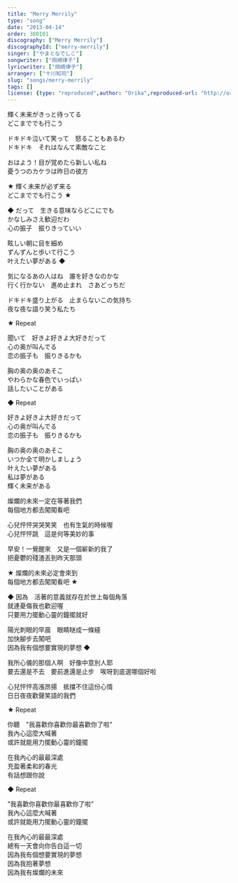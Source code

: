 ```yaml
---
title: "Merry Merrily"
type: "song"
date: "2013-04-14"
order: 380101
discography: ["Merry Merrily"]
discographyId: ["merry-merrily"]
singer: ["やまとなでしこ"]
songwriter: ["岡崎律子"]
lyricwriter: ["岡崎律子"]
arranger: ["十川知司"]
slug: "songs/merry-merrily"
tags: []
license: {type: "reproduced",author: "Orika",reproduced-url: "http://orikamushi.myweb.hinet.net",reproduced-website: "織歌蟲"}
---
```


輝く未来がきっと待ってる   
どこまででも行こう   
  
ドキドキ泣いて笑って　怒ることもあるわ   
ドキドキ　それはなんて素敵なこと   
  
おはよう！目が覚めたら新しい私ね   
憂うつのカケラは昨日の彼方   
  
★ 輝く未来が必ず来る   
どこまででも行こう ★   
  
◆ だって　生きる意味ならどこにでも   
かなしみさえ歓迎だわ   
心の振子　振りきっていい  
  
眩しい朝に目を細め   
ずんずんと歩いて行こう   
叶えたい夢がある ◆   
  
気になるあの人はね　誰を好きなのかな   
行く行かない　進め止まれ　さあどっちだ   
  
ドキドキ盛り上がる　止まらないこの気持ち   
夜な夜な語り笑う私たち   
  
★ Repeat  
  
聞いて　好きよ好きよ大好きだって   
心の奥が叫んでる   
恋の振子も　振りきるかも   
  
胸の奥の奥のあそこ   
やわらかな春色でいっぱい   
話したいことがある   
  
◆ Repeat   
  
好きよ好きよ大好きだって   
心の奥が叫んでる   
恋の振子も　振りきるかも   
  
胸の奥の奥のあそこ   
いつか全て明かしましょう   
叶えたい夢がある   
私は夢がある   
輝く未来がある   
  
燦爛的未來一定在等著我們  
每個地方都去闖闖看吧  
  
心兒怦怦哭哭笑笑　也有生氣的時候喔  
心兒怦怦跳　這是何等美妙的事  
  
早安！一覺醒來　又是一個嶄新的我了  
把憂鬱的殘渣丟到昨天那頭  
  
★ 燦爛的未來必定會來到  
每個地方都去闖闖看吧 ★   
  
◆ 因為　活著的意義就存在於世上每個角落  
就連憂傷我也歡迎喔  
只要用力擺動心靈的鐘擺就好　  
  
陽光刺眼的早晨　眼睛瞇成一條縫  
加快腳步去闖吧  
因為我有個想要實現的夢想 ◆  
  
我所心儀的那個人啊　好像中意別人耶  
要去還是不去　要前進還是止步　唉呀到底選哪個好啦  
  
心兒怦怦高漲昂揚　抵擋不住這份心情  
日日夜夜歡聲笑語的我們  
  
★ Repeat  
  
你聽　"我喜歡你喜歡你最喜歡你了啦"  
我內心這麼大喊著  
或許就能用力擺動心靈的鐘擺  
  
在我內心的最最深處  
充盈著柔和的春光  
有話想跟你說  
  
◆ Repeat  
  
"我喜歡你喜歡你最喜歡你了啦"  
我內心這麼大喊著  
或許就能用力擺動心靈的鐘擺  
  
在我內心的最最深處  
總有一天會向你告白這一切  
因為我有個想要實現的夢想  
因為我抱著夢想  
因為我有燦爛的未來
